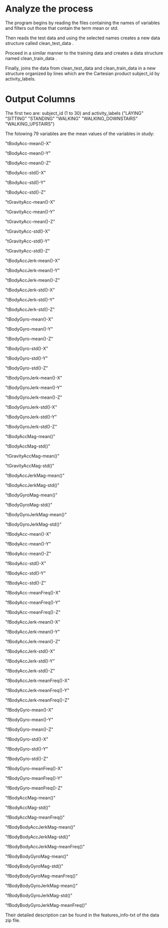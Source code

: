 # Analyze the process

The program begins by reading the files containing the names of variables and filters out those that contain the term mean or std.

Then reads the test data and using the selected names creates a new data structure called clean_test_data .

Proceed in a  similar manner to the training data and creates a data structure named clean_train_data .

Finally, joins the data from clean_test_data and clean_train_data in a new structure organized by lines which are the Cartesian product subject_id by activity_labels.

# Output Columns

The first two are:
subject_id (1 to 30) and activity_labels ("LAYING" "SITTING" "STANDING" "WALKING"  "WALKING_DOWNSTAIRS"  "WALKING_UPSTAIRS")


The folowing 79 variables are the mean values of the variables in study:

 "tBodyAcc-mean()-X"     
 
 "tBodyAcc-mean()-Y"   
 
 "tBodyAcc-mean()-Z"   
 
 "tBodyAcc-std()-X"   
 
 "tBodyAcc-std()-Y"    
 
 "tBodyAcc-std()-Z"     
 
 "tGravityAcc-mean()-X"   
 
 "tGravityAcc-mean()-Y"  
 
 "tGravityAcc-mean()-Z"   
 
 "tGravityAcc-std()-X" 
 
 "tGravityAcc-std()-Y"   
 
 "tGravityAcc-std()-Z"  
 
 "tBodyAccJerk-mean()-X"  
 
 "tBodyAccJerk-mean()-Y"    
 
 "tBodyAccJerk-mean()-Z"   
 
 "tBodyAccJerk-std()-X"  
 
 "tBodyAccJerk-std()-Y"  
 
 "tBodyAccJerk-std()-Z"   
 
 "tBodyGyro-mean()-X"  
 
 "tBodyGyro-mean()-Y"  
 
 "tBodyGyro-mean()-Z"  
 
 "tBodyGyro-std()-X" 
 
 "tBodyGyro-std()-Y"  
 
 "tBodyGyro-std()-Z" 
 
 "tBodyGyroJerk-mean()-X"  
 
 "tBodyGyroJerk-mean()-Y"  
 
 "tBodyGyroJerk-mean()-Z"  
 
 "tBodyGyroJerk-std()-X"  
 
 "tBodyGyroJerk-std()-Y"  
 
 "tBodyGyroJerk-std()-Z" 
 
 "tBodyAccMag-mean()"  
 
 "tBodyAccMag-std()" 
 
 "tGravityAccMag-mean()"  
 
 "tGravityAccMag-std()" 
 
 "tBodyAccJerkMag-mean()"   
 
 "tBodyAccJerkMag-std()"  
 
 "tBodyGyroMag-mean()"   
 
 "tBodyGyroMag-std()"   
 
 "tBodyGyroJerkMag-mean()"  
 
 "tBodyGyroJerkMag-std()"  
 
 "fBodyAcc-mean()-X"   
 
 "fBodyAcc-mean()-Y"   
 
 "fBodyAcc-mean()-Z"    
 
 "fBodyAcc-std()-X"  
 
 "fBodyAcc-std()-Y"   
 
 "fBodyAcc-std()-Z"  
 
 "fBodyAcc-meanFreq()-X"  
 
 "fBodyAcc-meanFreq()-Y"  
 
 "fBodyAcc-meanFreq()-Z"  
 
 "fBodyAccJerk-mean()-X"  
 
 "fBodyAccJerk-mean()-Y" 
 
 "fBodyAccJerk-mean()-Z"  
 
 "fBodyAccJerk-std()-X"  
 
 "fBodyAccJerk-std()-Y"   
 
 "fBodyAccJerk-std()-Z"   
 
 "fBodyAccJerk-meanFreq()-X"  
 
 "fBodyAccJerk-meanFreq()-Y"   
 
 "fBodyAccJerk-meanFreq()-Z" 
 
 "fBodyGyro-mean()-X"   
 
 "fBodyGyro-mean()-Y"  
 
 "fBodyGyro-mean()-Z"
 
 "fBodyGyro-std()-X"  
 
 "fBodyGyro-std()-Y"  
 
 "fBodyGyro-std()-Z"  
 
 "fBodyGyro-meanFreq()-X"    
 
 "fBodyGyro-meanFreq()-Y"  
 
 "fBodyGyro-meanFreq()-Z" 
 
 "fBodyAccMag-mean()"   
 
 "fBodyAccMag-std()"   
 
 "fBodyAccMag-meanFreq()"
 
 "fBodyBodyAccJerkMag-mean()"
 
 "fBodyBodyAccJerkMag-std()"
 
 "fBodyBodyAccJerkMag-meanFreq()" 
 
 "fBodyBodyGyroMag-mean()" 
 
 "fBodyBodyGyroMag-std()"  
 
 "fBodyBodyGyroMag-meanFreq()"  
 
 "fBodyBodyGyroJerkMag-mean()"  
 
 "fBodyBodyGyroJerkMag-std()" 
 
 "fBodyBodyGyroJerkMag-meanFreq()"
 
 
 Their detailed description can be found in the features_info-txt of the data zip file.
 
